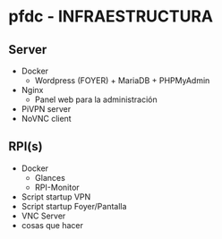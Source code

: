 # pfdc - INFRAESTRUCTURA

## Server
- Docker
    - Wordpress (FOYER) + MariaDB + PHPMyAdmin
- Nginx
    - Panel web para la administración 
- PiVPN server
- NoVNC client


## RPI(s)
- Docker
    - Glances
    - RPI-Monitor
- Script startup VPN
- Script startup Foyer/Pantalla 
- VNC Server
- cosas que hacer
<!--stackedit_data:
eyJoaXN0b3J5IjpbLTQ4MzE4ODMyNl19
-->